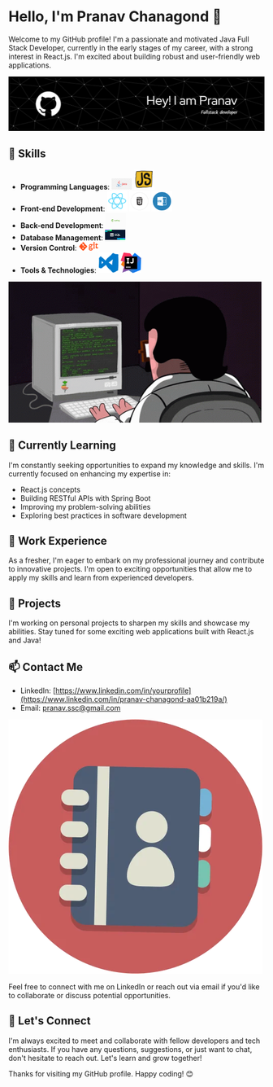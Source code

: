 # Hello, I'm Pranav Chanagond 👋

Welcome to my GitHub profile! I'm a passionate and motivated Java Full Stack Developer, currently in the early stages of my career, with a strong interest in React.js. I'm excited about building robust and user-friendly web applications.

![GitHub Header](https://github.com/Pranavchanagond/Pranavchanagond/blob/main/img/header-image.jpg)

## 🔨 Skills

- **Programming Languages**: 
  <img src="https://github.com/Pranavchanagond/Pranavchanagond/blob/main/img/java.png" width="40"> <img src="https://github.com/Pranavchanagond/Pranavchanagond/blob/main/img/js.gif" width="40">
- **Front-end Development**: 
  <img src="https://github.com/Pranavchanagond/Pranavchanagond/blob/main/img/react.gif" width="40"> <img src="https://github.com/Pranavchanagond/Pranavchanagond/blob/main/img/HTML_CIRCLE.gif" width="40"> <img src="https://github.com/Pranavchanagond/Pranavchanagond/blob/main/img/css.gif" width="40">
- **Back-end Development**: 
  <img src="https://github.com/Pranavchanagond/Pranavchanagond/blob/main/img/spring.gif" width="40">
- **Database Management**: <img src="https://github.com/Pranavchanagond/Pranavchanagond/blob/main/img/sql.jpg" width="40">
- **Version Control**: <img src="https://github.com/Pranavchanagond/Pranavchanagond/blob/main/img/git.gif" width="40">
- **Tools & Technologies**: <img src="https://github.com/Pranavchanagond/Pranavchanagond/blob/main/img/vs%20code.gif" width="40"> <img src="https://github.com/Pranavchanagond/Pranavchanagond/blob/main/img/intellij.gif" width="40">

![Learning](https://github.com/Pranavchanagond/Pranavchanagond/blob/main/img/Learning.gif)

## 🌱 Currently Learning

I'm constantly seeking opportunities to expand my knowledge and skills. I'm currently focused on enhancing my expertise in:

- React.js concepts
- Building RESTful APIs with Spring Boot
- Improving my problem-solving abilities
- Exploring best practices in software development

## 💼 Work Experience

As a fresher, I'm eager to embark on my professional journey and contribute to innovative projects. I'm open to exciting opportunities that allow me to apply my skills and learn from experienced developers.

## 🚀 Projects

I'm working on personal projects to sharpen my skills and showcase my abilities. Stay tuned for some exciting web applications built with React.js and Java!

## 📫 Contact Me

- LinkedIn: [https://www.linkedin.com/in/yourprofile](https://www.linkedin.com/in/pranav-chanagond-aa01b219a/)
- Email: [pranav.ssc@gmail.com](pranav.ssc@gmail.com)

![Contact](https://github.com/Pranavchanagond/Pranavchanagond/blob/main/img/Contact.webp)

Feel free to connect with me on LinkedIn or reach out via email if you'd like to collaborate or discuss potential opportunities.

## 🤝 Let's Connect

I'm always excited to meet and collaborate with fellow developers and tech enthusiasts. If you have any questions, suggestions, or just want to chat, don't hesitate to reach out. Let's learn and grow together!

Thanks for visiting my GitHub profile. Happy coding! 😊

